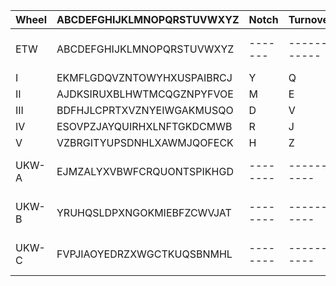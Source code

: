 | Wheel  | ABCDEFGHIJKLMNOPQRSTUVWXYZ | Notch | Turnover | # |
|-------|----------------------------|------ |-----------|---|
| ETW	  | ABCDEFGHIJKLMNOPQRSTUVWXYZ |-------|-----------|---|
|   I	  | EKMFLGDQVZNTOWYHXUSPAIBRCJ |   Y	  |   Q	     | 1 |
|  II	  | AJDKSIRUXBLHWTMCQGZNPYFVOE |   M	  |   E      | 1 |
| III	  | BDFHJLCPRTXVZNYEIWGAKMUSQO |	 D    |  	V	     | 1 |
| IV	  | ESOVPZJAYQUIRHXLNFTGKDCMWB |	 R	  |   J	     | 1 |
|  V	  | VZBRGITYUPSDNHLXAWMJQOFECK |   H    |	  Z	     | 1 |
| UKW-A | EJMZALYXVBWFCRQUONTSPIKHGD |--------|----------|---|
| UKW-B | YRUHQSLDPXNGOKMIEBFZCWVJAT |--------|----------|---|
| UKW-C | FVPJIAOYEDRZXWGCTKUQSBNMHL |--------|----------|---|

